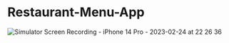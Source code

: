 # Restaurant-Menu-App

![Simulator Screen Recording - iPhone 14 Pro - 2023-02-24 at 22 26 36](https://user-images.githubusercontent.com/118834936/221286923-3d12d078-b790-46cf-abcc-77f7bd5d46e9.gif)
